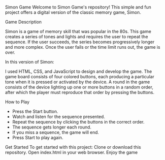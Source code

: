 Simon Game
Welcome to Simon Game's repository! This simple and fun project offers a digital version of the classic memory game, Simon.

Game Description

Simon is a game of memory skill that was popular in the 80s. This game creates a series of tones and lights and requires the user to repeat the sequence. If the user succeeds, the series becomes progressively longer and more complex. Once the user fails or the time limit runs out, the game is over.

In this version of Simon:

I used HTML, CSS, and JavaScript to design and develop the game.
The game board consists of four colored buttons, each producing a particular tone when it is pressed or activated by the device.
A round in the game consists of the device lighting up one or more buttons in a random order, after which the player must reproduce that order by pressing the buttons.

How to Play
- Press the Start button.
- Watch and listen for the sequence presented.
- Repeat the sequence by clicking the buttons in the correct order.
- The sequence gets longer each round.
- If you miss a sequence, the game will end.
- Press Start to play again.

Get Started
To get started with this project:
Clone or download this repository.
Open index.html in your web browser.
Enjoy the game


